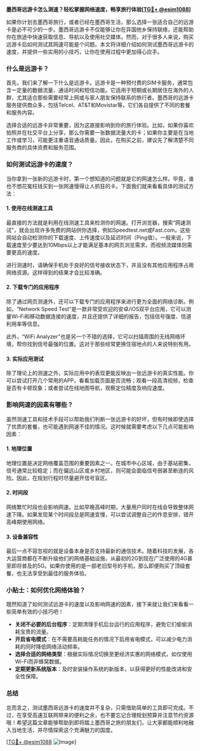 **墨西哥远游卡怎么测速？轻松掌握网络速度，畅享旅行体验[[TG💪+ @esim1088](https://t.me/s/esim1088)]**

如果你计划去墨西哥旅行，或者已经在墨西哥生活，那么选择一张适合自己的远游卡是必不可少的一步。墨西哥远游卡不仅能够让你在异国他乡保持联络，还能帮助你在旅途中快速获取信息、导航以及使用社交媒体。然而，对于很多人来说，购买远游卡后如何测试其网速可能是个问题。本文将详细介绍如何测试墨西哥远游卡的速度，并提供一些实用的小技巧，让你在使用过程中更加得心应手。

### 什么是远游卡？

首先，我们来了解一下什么是远游卡。远游卡是一种预付费的SIM卡服务，通常包含一定量的数据流量、通话时间和短信功能。它适用于短期或长期居住在海外的人群，尤其适合那些需要经常上网或与家人朋友保持联系的旅行者。墨西哥的远游卡服务提供商众多，包括Telcel、AT&T和Movistar等，它们各自提供了不同的套餐和服务内容。

选择合适的远游卡非常重要，因为这直接影响到你的旅行体验。比如，如果你喜欢拍照并在社交平台上分享，那么你需要一张数据流量大的卡；如果你主要是在当地工作或学习，可能更注重语音通话质量。因此，在购买之前，建议先了解清楚不同服务商的具体资费和服务范围。

### 如何测试远游卡的速度？

当你拿到一张新的远游卡时，第一个想知道的问题就是它的网速怎么样。毕竟，谁也不想花冤枉钱买到一张网速慢得让人抓狂的卡。下面我们就来看看具体的测试方法：

#### 1. 使用在线测速工具

最直接的方法就是利用在线测速工具来检测你的网速。打开浏览器，搜索“网速测试”，就会出现许多免费的网站供你选择，例如Speedtest.net或Fast.com。这些网站会自动检测你的下载速度、上传速度以及延迟时间（Ping值）。一般来说，下载速度至少要达到10Mbps以上才能满足基本的网页浏览需求，而视频流媒体则需要更高的速度。

进行测速时，请确保手机处于良好的信号接收状态下，并且没有其他应用程序占用网络资源。这样得到的结果才会比较准确。

#### 2. 下载专门的应用程序

除了通过网页测速外，还可以下载专门的应用程序来进行更为全面的网络诊断。例如，“Network Speed Test”是一款非常受欢迎的安卓/iOS双平台应用，它可以测量Wi-Fi和移动数据连接的速度，并且还提供了详细的报告，包括信号强度、信道利用率等信息。

此外，“WiFi Analyzer”也是另一个不错的选择，它可以扫描周围的无线网络环境，帮你找到信号最强的位置。这对于那些经常更换住宿地点的人来说特别有用。

#### 3. 实际应用测试

除了理论上的测速之外，实际应用中的表现更能反映出一张远游卡的真实性能。你可以尝试打开几个常用的APP，看看加载页面是否流畅；观看一段高清视频，检查是否有卡顿现象；或者尝试在线地图导航，观察定位精度及响应速度。

### 影响网速的因素有哪些？

虽然测速工具和技术手段可以帮助我们判断一张远游卡的好坏，但有时候即使选择了优质的套餐，也可能遇到网速不佳的情况。这时候就需要考虑以下几点可能影响因素：

#### 1. 地理位置

地理位置是决定网络覆盖范围的重要因素之一。在城市中心区域，由于基站密集，信号通常比较稳定；而在偏远山区或乡村地区，则可能会面临信号弱甚至断连的风险。因此，在规划行程时尽量避开信号盲区。

#### 2. 时间段

网络繁忙时段也会影响网速。比如早晚高峰时期，大量用户同时在线会导致整体网速下降。如果发现某个时间段总是网速变慢，可以尝试调整自己的作息安排，错开高峰期使用网络。

#### 3. 设备兼容性

最后一点不容忽视的就是设备本身是否支持最新的通信技术。随着科技的发展，各大运营商都在不断升级他们的网络基础设施，从最初的2G到现在广泛使用的4G甚至即将普及的5G。如果你使用的是一部老旧型号的手机，那么即便购买了顶级套餐，也无法享受到最佳的服务体验。

### 小贴士：如何优化网络体验？

既然知道了如何测试远游卡的速度以及影响网速的因素，接下来就让我们来看看一些简单有效的小技巧吧！

- **关闭不必要的后台程序**：定期清理手机后台运行的应用程序，避免它们偷偷消耗宝贵的流量。
- **开启省电模式**：在不需要高耗能任务的情况下启用省电模式，可以减少电力消耗的同时降低网络活动频率。
- **选择合适的网络类型**：根据实际情况切换至更经济实惠的网络模式，如仅使用Wi-Fi而非蜂窝数据。
- **定期更新系统版本**：及时安装操作系统的新版本，以获得更好的性能改进和安全性保障。

### 总结

总而言之，测试墨西哥远游卡的速度并不复杂，只需借助简单的工具即可完成。不过，在享受高速互联网带来的便利之余，也不要忘记合理规划预算并注意节约资源哦！希望这篇文章能够帮助到即将踏上墨西哥之旅的朋友们，让大家都能顺利地融入当地生活，并尽情探索这个充满魅力的国度。

[[TG💪+ @esim1088](https://t.me/s/esim1088) ![Image](https://i.postimg.cc/4NQfJmqS/Snipaste-2025-05-13-00-14-12.png)]